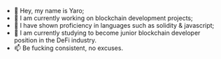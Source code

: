 - 👋 Hey, my name is Yaro;
- 👀 I am currently working on blockchain development projects; 
- 🌱 I have shown proficiency in languages such as solidity & javascript; 
- 💞️ I am currently studying to become junior blockchain developer position in the DeFi industry. 
- 📫 Be fucking consistent, no excuses.

<!---
yarospence/yarospence is a ✨ special ✨ repository because its `README.md` (this file) appears on your GitHub profile.
You can click the Preview link to take a look at your changes.
--->
